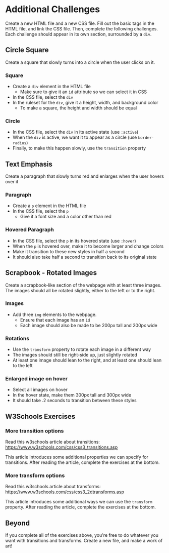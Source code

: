 # Additional Challenges
Create a new HTML file and a new CSS file. Fill out the basic tags in the HTML file, and link the CSS file. Then, complete the following challenges. Each challenge should appear in its own section, surrounded by a `div`.

## Circle Square
Create a square that slowly turns into a circle when the user clicks on it.

### Square
- Create a `div` element in the HTML file
    - Make sure to give it an `id` attribute so we can select it in CSS
- In the CSS file, select the `div`
- In the ruleset for the `div`, give it a height, width, and background color
    - To make a square, the height and width should be equal

### Circle
- In the CSS file, select the `div` in its active state (use `:active`)
- When the `div` is active, we want it to appear as a circle (use `border-radius`)
- Finally, to make this happen slowly, use the `transition` property

## Text Emphasis
Create a paragraph that slowly turns red and enlarges when the user hovers over it

### Paragraph
- Create a `p` element in the HTML file
- In the CSS file, select the `p`
    - Give it a font size and a color other than red

### Hovered Paragraph
- In the CSS file, select the `p` in its hovered state (use `:hover`)
- When the `p` is hovered over, make it to become larger and change colors
- Make it transition to these new styles in half a second
- It should also take half a second to transition back to its original state

## Scrapbook - Rotated Images
Create a scrapbook-like section of the webpage with at least three images. The images should all be rotated slightly, either to the left or to the right.

### Images
- Add three `img` elements to the webpage.
    - Ensure that each image has an `id`
    - Each image should also be made to be 200px tall and 200px wide

### Rotations
- Use the `transform` property to rotate each image in a different way
- The images should still be right-side up, just slightly rotated
- At least one image should lean to the right, and at least one should lean to the left

### Enlarged image on hover
- Select all images on hover
- In the hover state, make them 300px tall and 300px wide
- It should take .2 seconds to transition between these styles

## W3Schools Exercises
### More transition options
Read this w3schools article about transitions: https://www.w3schools.com/css/css3_transitions.asp

This article introduces some additional properties we can specify for transitions. After reading the article, complete the exercises at the bottom.

### More transform options
Read this w3schools article about transforms: https://www.w3schools.com/css/css3_2dtransforms.asp

This article introduces some additional ways we can use the `transform` property. After reading the article, complete the exercises at the bottom.

## Beyond
If you complete all of the exercises above, you're free to do whatever you want with transitions and transforms. Create a new file, and make a work of art!